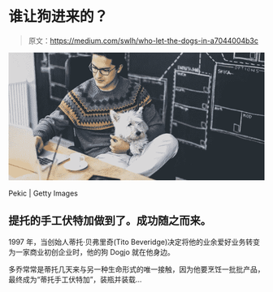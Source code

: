 # 谁让狗进来的？

> 原文：<https://medium.com/swlh/who-let-the-dogs-in-a7044004b3c>

![](img/87d2ea086f64ecefcf30ad057334a43a.png)

Pekic | Getty Images

## 提托的手工伏特加做到了。成功随之而来。

1997 年，当创始人蒂托·贝弗里奇(Tito Beveridge)决定将他的业余爱好业务转变为一家商业初创企业时，他的狗 Dogjo 就在他身边。

多乔常常是蒂托几天来与另一种生命形式的唯一接触，因为他要烹饪一批批产品，最终成为“蒂托手工伏特加”，装瓶并装载…